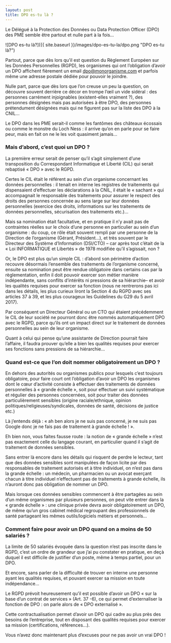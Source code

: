 ```yaml
---
layout: post
title: DPO es-tu là ?
---
```


Le Délégué à la Protection des Données ou Data Protection Officer (DPO) des PME semble être partout et nulle part à la fois…

![DPO es-tu là?]({{ site.baseurl }}/images/dpo-es-tu-la/dpo.png "DPO es-tu là?")

Partout, parce que dès lors qu’il est question du Règlement Européen sur les Données Personnelles (RGPD), les organismes qui ont l’obligation d’avoir un DPO affichent fièrement un email dpo@monorganisme.com et parfois même une adresse postale dédiée pour pouvoir le joindre.

Nulle part, parce que dès lors que l’on creuse un peu la question, on découvre souvent derrière ce décor en trompe l’œil un vide sidéral : des personnes carrément injoignables (existent-elles vraiment ?), des personnes désignées mais pas autorisées à être DPO, des personnes prétendument désignées mais qui ne figurent pas sur la liste des DPO à la CNIL…

Le DPO dans les PME serait-il comme les fantômes des châteaux écossais ou comme le monstre du Loch Ness : il arrive qu’on en parle pour se faire peur, mais en fait on ne le les voit quasiment jamais…

### Mais d’abord, c’est quoi un DPO ?

La première erreur serait de penser qu’il s’agit simplement d’une transposition du Correspondant Informatique et Liberté (CIL) qui serait rebaptisé « DPO » avec le RGPD.

Certes le CIL était le référent au sein d’un organisme concernant les données personnelles : il tenait en interne les registres de traitements qui dispensaient d’effectuer les déclarations à la CNIL, il était le « sachant » qui accompagnait le responsable des traitements pour assurer le respect des droits des personnes concernée au sens large sur leur données personnelles (exercice des droits, informations sur les traitements de données personnelles, sécurisation des traitements etc.)…

Mais sa nomination était facultative, et en pratique il n’y avait pas de contraintes réelles sur le choix d’une personne en particulier au sein d’un organisme : du coup, ce rôle était souvent rempli par une personne de la Direction de l’organisme (Gérant, Président…), et très souvent par le Directeur des Système d’Information (DSI/CTO) – car après tout c’était de la « Loi INFORMATIQUE et Libertés » de 1978 modifiée qu’il s’agissait, non ?

Or, le DPO est plus qu’un simple CIL : d’abord son périmètre d’action recouvre désormais l’ensemble des traitements de l’organisme concerné, ensuite sa nomination peut être rendue obligatoire dans certains cas par la règlementation, enfin il doit pouvoir exercer son métier manière indépendante, sans conflits d’intérêts ni pressions de sa hiérarchie– et avoir les qualités requises pour exercer sa fonction (nous ne rentrerons pas ici dans les détails, les plus curieux liront la Section 4 du RGPD avec ses articles 37 à 39, et les plus courageux les Guidelines du G29 du 5 avril 2017).

Par conséquent un Directeur Général ou un CTO qui étaient précédemment le CIL de leur société ne pourront donc être nommés automatiquement DPO avec le RGPD, parce qu’ils ont un impact direct sur le traitement de données personnelles au sein de leur organisme.

Quant à celui qui pense qu’une assistante de Direction pourrait faire l’affaire, il faudra prouver qu’elle a bien les qualités requises pour exercer ses fonctions sans pressions de sa hiérarchie…

### Quand est-ce que l’on doit nommer obligatoirement un DPO ?

En dehors des autorités ou organismes publics pour lesquels c’est toujours obligatoire, pour faire court ont l’obligation d’avoir un DPO les organismes dont le cœur d’activité consiste à effectuer des traitements de données personnelles à « grande échelle », soit pour effectuer un suivi systématique et régulier des personnes concernées, soit pour traiter des données particulièrement sensibles (origine raciale/ethnique, opinion politiques/religieuses/syndicales, données de santé, décisions de justice etc.)

Là j’entends déjà : « ah ben alors je ne suis pas concerné, je ne suis pas Google donc je ne fais pas de traitement à grande échelle ! ».

Eh bien non, vous faites fausse route : la notion de « grande échelle » n’est pas exactement celle du langage courant, en particulier quand il s’agit de traitement de données sensibles.

Sans entrer là encore dans les détails qui risquent de perdre le lecteur, tant que des données sensibles sont manipulées de façon licite par des responsables de traitement autorisés et à titre individuel, on n’est pas dans la grande échelle : un médecin, un pharmacien ou un avocat exerçant chacun à titre individuel n’effectuent pas de traitements à grande échelle, ils n’auront donc pas obligation de nommer un DPO.

Mais lorsque ces données sensibles commencent à être partagées au sein d’un même organismes par plusieurs personnes, on peut vite entrer dans la « grande échelle » : une clinique privée devra avoir obligatoirement un DPO, de même qu’un gros cabinet médical regroupant des professionnels de santé partageant les mêmes outils/logiciels métiers et personnels…

### Comment faire pour avoir un DPO quand on a moins de 50 salariés ?

La limite de 50 salariés évoquée dans la question n’est pas inscrite dans le RGPD, c’est un ordre de grandeur que j’ai pu constater en pratique, en deçà duquel il est difficile de justifier d’un poste, même à temps partiel, pour un DPO.

Et encore, sans parler de la difficulté de trouver en interne une personne ayant les qualités requises, et pouvant exercer sa mission en toute indépendance…

Le RGPD prévoit heureusement qu’il est possible d’avoir un DPO « sur la base d’un contrat de services » (Art. 37 -6), ce qui permet d’externaliser la fonction de DPO : on parle alors de « DPO externalisé ».

Cette contractualisation permet d’avoir un DPO qui cadre au plus près des besoins de l’entreprise, tout en disposant des qualités requises pour exercer sa mission (certifications, références…).

Vous n’avez donc maintenant plus d’excuses pour ne pas avoir un vrai DPO !
